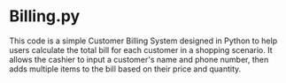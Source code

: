 # Billing.py
This code is a simple Customer Billing System designed in Python to help users calculate the total bill for each customer in a shopping scenario. It allows the cashier to input a customer's name and phone number, then adds multiple items to the bill based on their price and quantity.
